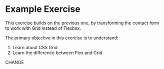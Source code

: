 # Example Exercise

This exercise builds on the previous one, by transforming the contact form to work with Grid instead of Flexbox.

The primary objective in this exercise is to understand:
1. Learn about CSS Grid
2. Learn the difference between Flex and Grid

CHANGE